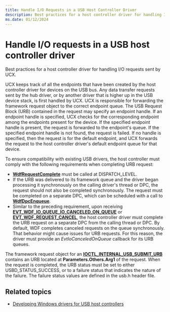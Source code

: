 ```yaml
---
title: Handle I/O Requests in a USB Host Controller Driver
description: Best practices for a host controller driver for handling I/O requests sent by UCX.
ms.date: 01/12/2024
---
```


# Handle I/O requests in a USB host controller driver

Best practices for a host controller driver for handling I/O requests sent by UCX.

UCX keeps track of all the endpoints that have been created by the host controller driver for devices on the USB bus. Any data transfer requests sent by the hub driver, or by another driver that is higher up in the USB device stack, is first handled by UCX. UCX is responsible for forwarding the framework request object to the correct endpoint queue. The USB Request Block (URB) contained in the request may specify an endpoint handle. If an endpoint handle is specified, UCX checks for the corresponding endpoint among the endpoints present for the device. If the specified endpoint handle is present, the request is forwarded to the endpoint's queue. If the specified endpoint handle is not found, the request is failed. If no handle is specified, then the request is for the default endpoint, and UCX forwards the request to the host controller driver's default endpoint queue for that device.

To ensure compatibility with existing USB drivers, the host controller must comply with the following requirements when completing URB request:

- **[WdfRequestComplete](/windows-hardware/drivers/ddi/wdfrequest/nf-wdfrequest-wdfrequestcomplete)** must be called at DISPATCH\_LEVEL.
- If the URB was delivered to its framework queue and the driver began processing it synchronously on the calling driver's thread or DPC, the request should not also be completed synchronously. The request must be completed on a separate DPC, which can be scheduled with a call to **[WdfDpcEnqueue](/windows-hardware/drivers/ddi/wdfdpc/nf-wdfdpc-wdfdpcenqueue)**.
- Similar to the preceding requirement, upon receiving **[EVT_WDF_IO_QUEUE_IO_CANCELED_ON_QUEUE](/windows-hardware/drivers/ddi/wdfio/nc-wdfio-evt_wdf_io_queue_io_canceled_on_queue)** or **[EVT_WDF_REQUEST_CANCEL](/windows-hardware/drivers/ddi/wdfrequest/nc-wdfrequest-evt_wdf_request_cancel)**, the host controller driver must complete the URB request on a separate DPC from the calling thread or DPC. By default, WDF completes canceled requests on the queue synchronously. That behavior might cause issues for URB requests. For this reason, the driver must provide an *EvtIoCanceledOnQueue* callback for its URB queues.

The framework request object for an **[IOCTL_INTERNAL_USB_SUBMIT_URB](/windows-hardware/drivers/ddi/usbioctl/ni-usbioctl-ioctl_internal_usb_submit_urb)** contains an URB located at **Parameters.Others.Arg1** of the request. When the request is completed, the URB status must be set to either USBD_STATUS_SUCCESS, or to a failure status that indicates the nature of the failure. The failure status values are defined in the usb.h header file.

## Related topics

- [Developing Windows drivers for USB host controllers](developing-windows-drivers-for-usb-host-controllers.md)
